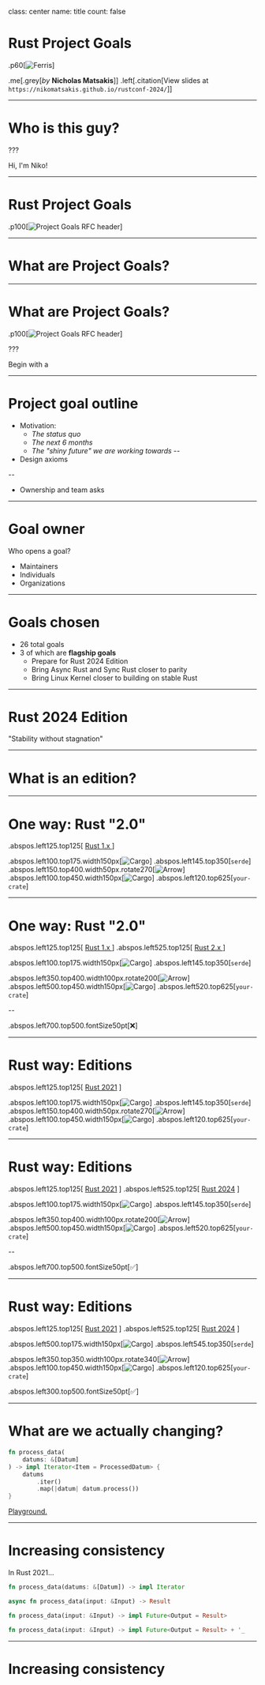 class: center
name: title
count: false

# Rust Project Goals

.p60[![Ferris](./images/ferris.svg)]

.me[.grey[*by* **Nicholas Matsakis**]]
.left[.citation[View slides at `https://nikomatsakis.github.io/rustconf-2024/`]]

---

# Who is this guy?

???

Hi, I'm Niko!

---

# Rust Project Goals

.p100[![Project Goals RFC header](./images/project-goals-rfc.png)]

---

# What are Project Goals?

---

# What are Project Goals?

.p100[![Project Goals RFC header](./images/submission-period.png)]

???

Begin with a 

---

# Project goal outline

* Motivation:
    * *The status quo*
    * *The next 6 months*
    * *The "shiny future" we are working towards*
--
* Design axioms

--
* Ownership and team asks

---

# Goal owner

Who opens a goal?

* Maintainers
* Individuals
* Organizations

---

# Goals chosen

* 26 total goals
* 3 of which are **flagship goals**
    * Prepare for Rust 2024 Edition
    * Bring Async Rust and Sync Rust closer to parity
    * Bring Linux Kernel closer to building on stable Rust

---

# Rust 2024 Edition

"Stability without stagnation"

---

# What is an edition?

---

# One way: Rust "2.0"

.abspos.left125.top125[ <u>Rust 1.x </u> ]

.abspos.left100.top175.width150px[![Cargo](./images/cargo.png)]
.abspos.left145.top350[<code>serde</code>]
.abspos.left150.top400.width50px.rotate270[![Arrow](./images/Arrow.png)]
.abspos.left100.top450.width150px[![Cargo](./images/cargo.png)]
.abspos.left120.top625[<code>your-crate</code>]

---

# One way: Rust "2.0"

.abspos.left125.top125[ <u>Rust 1.x </u> ]
.abspos.left525.top125[ <u>Rust 2.x </u> ]

.abspos.left100.top175.width150px[![Cargo](./images/cargo.png)]
.abspos.left145.top350[<code>serde</code>]

.abspos.left350.top400.width100px.rotate200[![Arrow](./images/Arrow.png)]
.abspos.left500.top450.width150px[![Cargo](./images/cargo.png)]
.abspos.left520.top625[<code>your-crate</code>]

--

.abspos.left700.top500.fontSize50pt[❌]

---

# Rust way: Editions

.abspos.left125.top125[ <u>Rust 2021</u> ]

.abspos.left100.top175.width150px[![Cargo](./images/cargo.png)]
.abspos.left145.top350[<code>serde</code>]
.abspos.left150.top400.width50px.rotate270[![Arrow](./images/Arrow.png)]
.abspos.left100.top450.width150px[![Cargo](./images/cargo.png)]
.abspos.left120.top625[<code>your-crate</code>]

---

# Rust way: Editions

.abspos.left125.top125[ <u>Rust 2021</u> ]
.abspos.left525.top125[ <u>Rust 2024</u> ]

.abspos.left100.top175.width150px[![Cargo](./images/cargo.png)]
.abspos.left145.top350[<code>serde</code>]

.abspos.left350.top400.width100px.rotate200[![Arrow](./images/Arrow.png)]
.abspos.left500.top450.width150px[![Cargo](./images/cargo.png)]
.abspos.left520.top625[<code>your-crate</code>]

--

.abspos.left700.top500.fontSize50pt[✅]

---

# Rust way: Editions

.abspos.left125.top125[ <u>Rust 2021</u> ]
.abspos.left525.top125[ <u>Rust 2024</u> ]

.abspos.left500.top175.width150px[![Cargo](./images/cargo.png)]
.abspos.left545.top350[<code>serde</code>]

.abspos.left350.top350.width100px.rotate340[![Arrow](./images/Arrow.png)]
.abspos.left100.top450.width150px[![Cargo](./images/cargo.png)]
.abspos.left120.top625[<code>your-crate</code>]

.abspos.left300.top500.fontSize50pt[✅]

---

# What are we actually changing?

```rust
fn process_data(
    datums: &[Datum]
) -> impl Iterator<Item = ProcessedDatum> {
    datums
        .iter()
        .map(|datum| datum.process())
}
```

[Playground.](https://play.rust-lang.org/?version=stable&mode=debug&edition=2021&gist=89418b7fe6748de2c4a335c7d529daa8)

---

# Increasing consistency

In Rust 2021...

```rust
fn process_data(datums: &[Datum]) -> impl Iterator
```

```rust
async fn process_data(input: &Input) -> Result
```

```rust
fn process_data(input: &Input) -> impl Future<Output = Result>
```


```rust
fn process_data(input: &Input) -> impl Future<Output = Result> + '_
```

---

# Increasing consistency
